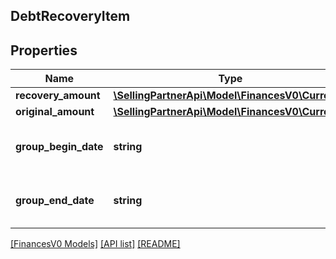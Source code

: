 ## DebtRecoveryItem

## Properties

Name | Type | Description | Notes
------------ | ------------- | ------------- | -------------
**recovery_amount** | [**\SellingPartnerApi\Model\FinancesV0\Currency**](Currency.md) |  | [optional]
**original_amount** | [**\SellingPartnerApi\Model\FinancesV0\Currency**](Currency.md) |  | [optional]
**group_begin_date** | **string** | A date string in ISO 8601 format. | [optional]
**group_end_date** | **string** | A date string in ISO 8601 format. | [optional]

[[FinancesV0 Models]](../) [[API list]](../../Api) [[README]](../../../README.md)
